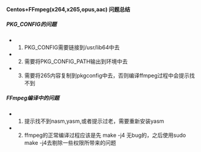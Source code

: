 ####  Centos+FFmpeg(x264,x265,opus,aac) 问题总结

##### PKG_CONFIG的问题

* 1. PKG_CONFIG需要链接到/usr/lib64中去
* 2. 需要将PKG_CONFIG_PATH输出到环境中去
* 3. 需要将265内容复制到pkgconfig中去，否则编译ffmpeg过程中会提示找不到

##### FFmpeg编译中的问题

* 1. 提示找不到nasm,yasm,或者提示过老，需要重新安装yasm
* 2. ffmpeg的正常编译过程应该是先 make -j4 无bug的，之后使用sudo make -j4去剔除一些权限所带来的问题
